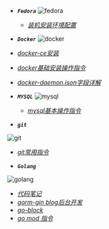 - ***```Fedora```***
  ![fedora](https://timgsa.baidu.com/timg?image&quality=80&size=b9999_10000&sec=1565172280202&di=d442fea5d98de660550f75591bd75462&imgtype=0&src=http%3A%2F%2Fnews.mydrivers.com%2FImg%2F20100813%2F04223968.png)
  - [*装机安装环境配置*](note/fedora装机后环境配置.md)


- ***```Docker```***
![docker](https://timgsa.baidu.com/timg?image&quality=80&size=b9999_10000&sec=1565172355038&di=4ff91b51ba5342c37f86b84886c91877&imgtype=0&src=http%3A%2F%2Fupload.idcquan.com%2F2017%2F0306%2F1488793074121.jpg)
 - [*docker-ce安装*](note/docker-ce.md)
 - [*docker基础安装操作指令*](note/docker.md)
 - [*docker-daemon.json字段详解*](note/daemon.json.md)
 
 
- ***```MYSQL```***
![mysql](https://timgsa.baidu.com/timg?image&quality=80&size=b9999_10000&sec=1565172422016&di=19c8808555138899cdedbb62240d61e1&imgtype=0&src=http%3A%2F%2Fpngimg.com%2Fuploads%2Fmysql%2Fmysql_PNG1.png)
  - [*mysql基本操作指令*](note/mysql.md)
  
- ***```git```***

![git](https://ss0.bdstatic.com/70cFuHSh_Q1YnxGkpoWK1HF6hhy/it/u=1804702890,1396280740&fm=26&gp=0.jpg)
  - [*git常用指令*](note/git-learn.md)
  
- ***```Golang```***

![golang](https://timgsa.baidu.com/timg?image&quality=80&size=b9999_10000&sec=1565172493463&di=ed931a0bc8a462423121a67fb156dce2&imgtype=0&src=http%3A%2F%2Fimg.mp.itc.cn%2Fupload%2F20161129%2F130444cd837c49c7bef4239afe39dc2f.jpg)      
   - [*代码笔记*](https://github.com/srlemon/note)
   - [*gorm-gin blog后台开发*](https://github.com/srlemon/gorm-gin)    
   - [*go-block*](https://github.com/srlemon/go-block)
   - [*go mod 指令*](note/gomod.md)